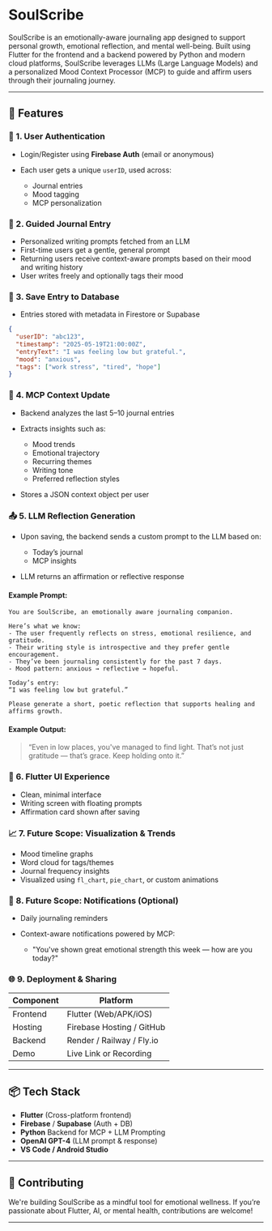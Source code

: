 # SoulScribe

SoulScribe is an emotionally-aware journaling app designed to support personal growth, emotional reflection, and mental well-being. Built using Flutter for the frontend and a backend powered by Python and modern cloud platforms, SoulScribe leverages LLMs (Large Language Models) and a personalized Mood Context Processor (MCP) to guide and affirm users through their journaling journey.

---

## 🚀 Features

### 🔐 1. User Authentication

* Login/Register using **Firebase Auth** (email or anonymous)
* Each user gets a unique `userID`, used across:

  * Journal entries
  * Mood tagging
  * MCP personalization

### 📝 2. Guided Journal Entry

* Personalized writing prompts fetched from an LLM
* First-time users get a gentle, general prompt
* Returning users receive context-aware prompts based on their mood and writing history
* User writes freely and optionally tags their mood

### 💾 3. Save Entry to Database

* Entries stored with metadata in Firestore or Supabase

```json
{
  "userID": "abc123",
  "timestamp": "2025-05-19T21:00:00Z",
  "entryText": "I was feeling low but grateful.",
  "mood": "anxious",
  "tags": ["work stress", "tired", "hope"]
}
```

### 🔁 4. MCP Context Update

* Backend analyzes the last 5–10 journal entries

* Extracts insights such as:

  * Mood trends
  * Emotional trajectory
  * Recurring themes
  * Writing tone
  * Preferred reflection styles

* Stores a JSON context object per user

### 📤 5. LLM Reflection Generation

* Upon saving, the backend sends a custom prompt to the LLM based on:

  * Today’s journal
  * MCP insights
* LLM returns an affirmation or reflective response

#### Example Prompt:

```
You are SoulScribe, an emotionally aware journaling companion.

Here’s what we know:
- The user frequently reflects on stress, emotional resilience, and gratitude.
- Their writing style is introspective and they prefer gentle encouragement.
- They’ve been journaling consistently for the past 7 days.
- Mood pattern: anxious → reflective → hopeful.

Today’s entry:
“I was feeling low but grateful.”

Please generate a short, poetic reflection that supports healing and affirms growth.
```

#### Example Output:

> “Even in low places, you've managed to find light. That’s not just gratitude — that’s grace. Keep holding onto it.”

### 📲 6. Flutter UI Experience

* Clean, minimal interface
* Writing screen with floating prompts
* Affirmation card shown after saving

### 📈 7. Future Scope: Visualization & Trends

* Mood timeline graphs
* Word cloud for tags/themes
* Journal frequency insights
* Visualized using `fl_chart`, `pie_chart`, or custom animations

### 🔔 8. Future Scope: Notifications (Optional)

* Daily journaling reminders
* Context-aware notifications powered by MCP:

  * "You've shown great emotional strength this week — how are you today?"

### 🌐 9. Deployment & Sharing

| Component | Platform                  |
| --------- | ------------------------- |
| Frontend  | Flutter (Web/APK/iOS)     |
| Hosting   | Firebase Hosting / GitHub |
| Backend   | Render / Railway / Fly.io |
| Demo      | Live Link or Recording    |

---

## 📦 Tech Stack

* **Flutter** (Cross-platform frontend)
* **Firebase** / **Supabase** (Auth + DB)
* **Python** Backend for MCP + LLM Prompting
* **OpenAI GPT-4** (LLM prompt & response)
* **VS Code / Android Studio**

---

## 🤝 Contributing

We're building SoulScribe as a mindful tool for emotional wellness. If you’re passionate about Flutter, AI, or mental health, contributions are welcome!

---


